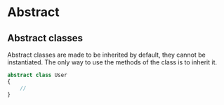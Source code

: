 # Abstract

## Abstract classes

Abstract classes are made to be inherited by default, they cannot be instantiated. The only way to use the methods of the class is to inherit it. 

```php
abstract class User
{
    //
}
```

## 
